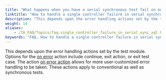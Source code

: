 ```yaml
--- 
title: "What happens when you have a serial synchronous test fail on one controller: do you have the option of continuing or stopping the test execution?"
linktitle: "How to handle a single controller failure in serial synchronous testing?"
description: "This depends upon the error handling actions set by the test module. Options for the on error action include continue , exit action , or exit test case . The action on error action allows for more ..."
weight: 14
aliases: 
    - /TA_FAQ/Topics/faq.single_controller_failure_in_serial_sync_xqt.html
keywords: "FAQ, How to handle a single controller failure in serial synchronous testing?"
---
```


This depends upon the error handling actions set by the test module. Options for the [on error](/automation-guide/action-based-testing-language/built-in-actions/test-support-actions/error-handling/on-error) action include continue, exit action, or exit test case. The action [on error action](/automation-guide/action-based-testing-language/built-in-actions/test-support-actions/error-handling/on-error-action) allows for more user-customized error handling to be taken. These actions apply to conventional as well as synchronous tests.




